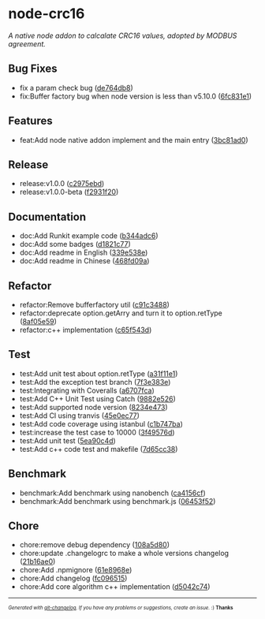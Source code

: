 # node-crc16

_A native node addon to calcalate CRC16 values, adopted by MODBUS agreement._



## Bug Fixes
  - fix a param check bug
  ([de764db8](https://github.com/imnemo/crc16/commit/de764db8e5ae9e250a10006e4a0fd7f97440c33a))
  - fix:Buffer factory bug when node version is less than v5.10.0
  ([6fc831e1](https://github.com/imnemo/crc16/commit/6fc831e1841ee8045085853cc8c3c07f1a20d9e0))




## Features
  - feat:Add node native addon implement and the main entry
  ([3bc81ad0](https://github.com/imnemo/crc16/commit/3bc81ad0a2720130d7b4523e57d8cada46959a61))




## Release
  - release:v1.0.0
  ([c2975ebd](https://github.com/imnemo/crc16/commit/c2975ebdc7953bb67493e4ff23b4031c3f6e9246))
  - release:v1.0.0-beta
  ([f2931f20](https://github.com/imnemo/crc16/commit/f2931f2091d224de117437786a8559cbee4ea3d6))




## Documentation
  - doc:Add Runkit example code
  ([b344adc6](https://github.com/imnemo/crc16/commit/b344adc69acf251902e46ca4aad53d6d0c3f8f24))
  - doc:Add some badges
  ([d1821c77](https://github.com/imnemo/crc16/commit/d1821c77a7f986446ad2b2fb79b806cd446bde7c))
  - doc:Add readme in English
  ([339e538e](https://github.com/imnemo/crc16/commit/339e538ee189b6a944ade0dde40d21ee226a79b8))
  - doc:Add readme in Chinese
  ([468fd09a](https://github.com/imnemo/crc16/commit/468fd09ab2c6e23594387b462d7e451df951b978))




## Refactor
  - refactor:Remove bufferfactory util
  ([c91c3488](https://github.com/imnemo/crc16/commit/c91c348870b002b4f04d6635ce4de82d57e302a3))
  - refactor:deprecate option.getArry and turn it to option.retType
  ([8af05e59](https://github.com/imnemo/crc16/commit/8af05e59a13a5b070cd80a70eb21de7a19ba74cf))
  - refactor:c++ implementation
  ([c65f543d](https://github.com/imnemo/crc16/commit/c65f543da1997c923e4001ea231fbdf47ccb17c1))




## Test
  - test:Add unit test about option.retType
  ([a31f11e1](https://github.com/imnemo/crc16/commit/a31f11e166ac030d86a19f8624c6d4ee20efd0d0))
  - test:Add the exception test branch
  ([7f3e383e](https://github.com/imnemo/crc16/commit/7f3e383ec820cdd03cb78985ad69e877a0c14050))
  - test:Integrating with Coveralls
  ([a6707fca](https://github.com/imnemo/crc16/commit/a6707fca4b657ffa947d5d10c0dc8f8560575c94))
  - test:Add C++ Unit Test using Catch
  ([9882e526](https://github.com/imnemo/crc16/commit/9882e526ff9149dff486257d936977828e078d6a))
  - test:Add supported node version
  ([8234e473](https://github.com/imnemo/crc16/commit/8234e473335a1a9ec723dbed2dea33110e0abd32))
  - test:Add CI using tranvis
  ([45e0ec77](https://github.com/imnemo/crc16/commit/45e0ec7713ffd671a24daff3b4c7f1d70746c0d2))
  - test:Add code coverage using istanbul
  ([c1b747ba](https://github.com/imnemo/crc16/commit/c1b747ba1cd424ced7157a72e0417d9fb2d732a1))
  - test:increase the test case to 10000
  ([3f49576d](https://github.com/imnemo/crc16/commit/3f49576d777f56792671f8dea811762957bd9f1c))
  - test:Add unit test
  ([5ea90c4d](https://github.com/imnemo/crc16/commit/5ea90c4d1677408561a5a661f4fcf9584ebc395f))
  - test:Add c++ code test and makefile
  ([7d65cc38](https://github.com/imnemo/crc16/commit/7d65cc38cee8cffb7652d4e61bab68510df264ec))




## Benchmark
  - benchmark:Add benchmark using nanobench
  ([ca4156cf](https://github.com/imnemo/crc16/commit/ca4156cfb1c3fea5c1a7cdccf8e07b34a676c032))
  - benchmark:Add benchmark using benchmark.js
  ([06453f52](https://github.com/imnemo/crc16/commit/06453f52b3d823f8ba5c2f6d96348f73b0eeeeb6))




## Chore
  - chore:remove debug dependency
  ([108a5d80](https://github.com/imnemo/crc16/commit/108a5d8022e68a0cae678219c2d43c512eae44d4))
  - chore:update .changelogrc to make a whole versions changelog
  ([21b16ae0](https://github.com/imnemo/crc16/commit/21b16ae0fafe3d5a8371c581d5ee1d7692b8818e))
  - chore:Add .npmignore
  ([61e8968e](https://github.com/imnemo/crc16/commit/61e8968e40e9fa460e16ae8f502e5bc92facbc77))
  - chore:Add changelog
  ([fc096515](https://github.com/imnemo/crc16/commit/fc0965155ae4724e5fc43cd595798a401a43b2f8))
  - chore:Add core algorithm c++ implementation
  ([d5042c74](https://github.com/imnemo/crc16/commit/d5042c7470cff63567525e4c108d20cf044bb21a))





---
<sub><sup>*Generated with [git-changelog](https://github.com/rafinskipg/git-changelog). If you have any problems or suggestions, create an issue.* :) **Thanks** </sub></sup>


